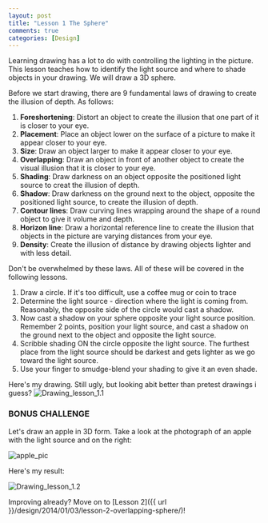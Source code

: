 ```yaml
---
layout: post
title: "Lesson 1 The Sphere"
comments: true
categories: [Design]
---
```


Learning drawing has a lot to do with controlling the lighting in the picture. This lesson teaches how to identify the light source and where to shade objects in your drawing. We will draw a 3D sphere.

Before we start drawing, there are 9 fundamental laws of drawing to create the illusion of depth. As follows:

1. **Foreshortening**: Distort an object to create the illusion that one part of it is closer to your eye.
2. **Placement**: Place an object lower on the surface of a picture to make it appear closer to your eye.
3. **Size**: Draw an object larger to make it appear closer to your eye.
4. **Overlapping**: Draw an object in front of another object to create the visual illusion that it is closer to your eye.
5. **Shading**: Draw darkness on an object opposite the positioned light source to creat the illusion of depth.
6. **Shadow**: Draw darkness on the ground next to the object, opposite the positioned light source, to create the illusion of depth.
7. **Contour lines**: Draw curving lines wrapping around the shape of a round object to give it volume and depth.
8. **Horizon line**: Draw a horizontal reference line to create the illusion that objects in the picture are varying distances from your eye.
9. **Density**: Create the illusion of distance by drawing objects lighter and with less detail.

Don't be overwhelmed by these laws. All of these will be covered in the following lessons.

1. Draw a circle. If it's too difficult, use a coffee mug or coin to trace
2. Determine the light source - direction where the light is coming from. Reasonably, the opposite side of the circle would cast a shadow.
3. Now cast a shadow on your sphere opposite your light source position. Remember 2 points, position your light source, and cast a shadow on the ground next to the object and opposite the light source.
4. Scribble shading ON the circle opposite the light source. The furthest place from the light source should be darkest and gets lighter as we go toward the light source.
5. Use your finger to smudge-blend your shading to give it an even shade.

Here's my drawing. Still ugly, but looking abit better than pretest drawings i guess?
![Drawing_lesson_1.1](http://i1113.photobucket.com/albums/k508/houguochen/Mobile%20Uploads/72C108EB-CB8D-4DF8-9368-FBB18F29B68E.jpg)

### BONUS CHALLENGE
Let's draw an apple in 3D form. Take a look at the photograph of an apple with the light source and on the right:

![apple_pic](http://i1113.photobucket.com/albums/k508/houguochen/Mobile%20Uploads/ScreenShot2014-01-06at40814pm.png)

Here's my result:

![Drawing_lesson_1.2](http://i1113.photobucket.com/albums/k508/houguochen/Mobile%20Uploads/FA143621-E8AC-4AE0-BCE7-4C8BAB4B9256.jpg)

Improving already? Move on to [Lesson 2]({{ url }}/design/2014/01/03/lesson-2-overlapping-sphere/)!